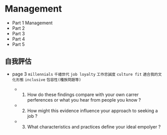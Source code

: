 # Management

+ Part 1 Management
+ Part 2 
+ Part 3
+ Part 4
+ Part 5


## 自我評估
+ page 3
`millennials` `千禧世代`
`job loyalty` `工作忠誠度`
`culture fit` `適合我的文化形態`
`inclusive` `包容性(種族問題等)`

    + 1. How do these findings compare with your own carrer perferences or what you hear from people you know ?
    + 2. How might this evidence influence your approach to seeking a job ?
    + 3. What characteristics and practices define your ideal empolyer ?